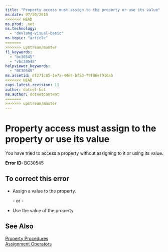 ```yaml
---
title: "Property access must assign to the property or use its value"
ms.date: 07/20/2015
<<<<<<< HEAD
ms.prod: .net
ms.technology: 
  - "devlang-visual-basic"
ms.topic: "article"
=======
>>>>>>> upstream/master
f1_keywords: 
  - "bc30545"
  - "vbc30545"
helpviewer_keywords: 
  - "BC30545"
ms.assetid: df271c05-1e7a-44e8-bf53-79f06ef916ab
<<<<<<< HEAD
caps.latest.revision: 11
author: dotnet-bot
ms.author: dotnetcontent
=======
>>>>>>> upstream/master
---
```

# Property access must assign to the property or use its value
You have tried to access a property without assigning to it or using its value.
  
 **Error ID:** BC30545  
  
## To correct this error  
  
-   Assign a value to the property.  
  
     \- or -  
  
-   Use the value of the property.  
  
## See Also  
 [Property Procedures](../../visual-basic/programming-guide/language-features/procedures/property-procedures.md)  
 [Assignment Operators](../../visual-basic/language-reference/operators/assignment-operators.md)
